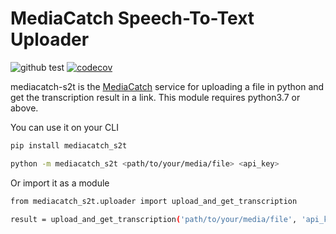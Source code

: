 # MediaCatch Speech-To-Text Uploader

![github test](https://github.com/mediacatch/mediacatch-s2t/actions/workflows/github-action.yml/badge.svg) [![codecov](https://codecov.io/gh/mediacatch/mediacatch-s2t/branch/main/graph/badge.svg?token=ZQ36ZRJ2ZU)](https://codecov.io/gh/mediacatch/mediacatch-s2t)

mediacatch-s2t is the [MediaCatch](https://mediacatch.io/) service for uploading a file in python and get the transcription result in a link. This module requires python3.7 or above.


You can use it on your CLI
```bash
pip install mediacatch_s2t

python -m mediacatch_s2t <path/to/your/media/file> <api_key>
```

Or import it as a module
```bash
from mediacatch_s2t.uploader import upload_and_get_transcription

result = upload_and_get_transcription('path/to/your/media/file', 'api_key')
```
